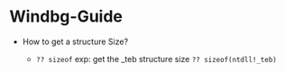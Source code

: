 # Windbg-Guide


-  How to get a structure Size?

    -  `?? sizeof` exp: get the _teb structure size `?? sizeof(ntdll!_teb)`
